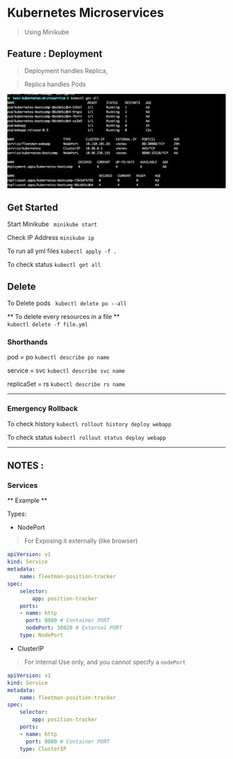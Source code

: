 # Kubernetes Microservices
> Using Minikube

## Feature : Deployment
> Deployment handles Replica,

> Replica handles Pods

![image](docs/deployment.png)


## Get Started
Start Minikube
` minikube start`

Check IP Address
` minikube ip `

To run all yml files
` kubectl apply -f . `

To check status
` kubectl get all `

## Delete
To Delete pods
` kubectl delete po --all`

** To delete every resources in a file **  
`kubectl delete -f file.yml`


### Shorthands
pod = po
`kubectl describe po name`

service = svc
`kubectl describe svc name`

replicaSet = rs
`kubectl describe rs name`

---
### Emergency Rollback

To check history
` kubectl rollout history deploy webapp `

To check status
` kubectl rollout status deploy webapp `


---

## NOTES :

### Services
** Example **

Types:
- NodePort
> For Exposing it externally (like browser)  

```yaml
apiVersion: v1
kind: Service
metadata:
    name: fleetman-position-tracker
spec:
    selector:
        app: position-tracker
    ports:
    - name: http
      port: 8080 # Container PORT
      nodePort: 30020 # External PORT
    type: NodePort

```

- ClusterIP
> For internal Use only, and you cannot specify a `nodePort`

```yaml
apiVersion: v1
kind: Service
metadata:
    name: fleetman-position-tracker
spec:
    selector:
        app: position-tracker
    ports:
    - name: http
      port: 8080 # Container PORT
    type: ClusterIP

```
